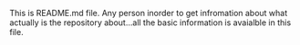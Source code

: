 This is README.md file. Any person inorder to get infromation about what actually is the repository about...all the basic information is avaialble in this file.
